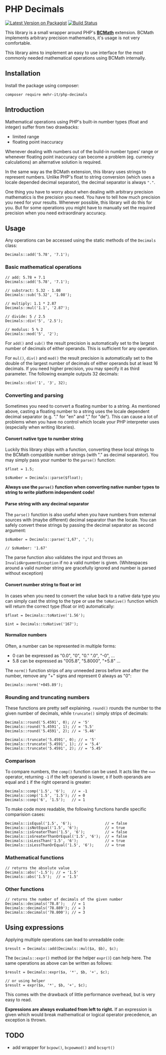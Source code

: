 # PHP Decimals
[![Latest Version on Packagist](https://img.shields.io/packagist/v/mehr-it/php-decimals.svg?style=flat-square)](https://packagist.org/packages/mehr-it/php-decimals)
[![Build Status](https://travis-ci.org/mehr-it/php-decimals.svg?branch=master)](https://travis-ci.org/mehr-it/php-decimals)

This library is a small wrapper around PHP's **[BCMath](https://www.php.net/manual/en/book.bc.php)** extension. BCMath 
implements arbitrary precision mathematics, it's usage is not very 
comfortable.

This library aims to implement an easy to use interface for the most commonly 
needed mathematical operations using BCMath internally.

## Installation

Install the package using composer:

    composer require mehr-it/php-decimals

## Introduction
Mathematical operations using PHP's built-in number types (float and integer)
suffer from two drawbacks:

* limited range
* floating point inaccuracy

Whenever dealing with numbers out of the build-in number types' range or 
whenever floating point inaccuracy can become a problem (eg. currency 
calculations) an alternative solution is required.

In the same way as the BCMath extension, this library uses strings to represent
numbers. Unlike PHP's float to string conversion (which uses a locale depended
decimal separator), the decimal separator is always `"."`.

One thing you have to worry about when dealing with arbitrary precision 
mathematics is the precision you need. You have to tell how much precision
you need for your results. Whenever possible, this library will do this for
you. But for some operations you might have to manually set the required 
precision when you need extraordinary accuracy.

## Usage

Any operations can be accessed using the static methods of the `Decimals` class:

    Decimals::add('5.78', '7.1');
    
### Basic mathematical operations

    // add: 5.78 + 7.1
    Decimals::add('5.78', '7.1');
    
    // substract: 5.32 - 1.08
    Decimals::sub('5.32', '1.08');
  
    // multiply: 1.1 * 2.87
    Decimals::mul('1.1', '2.87');
    
    // divide: 5 / 2.5
    Decimals::div('5', '2.5');
    
    // modulus: 5 % 2
    Decimals::mod('5', '2');
    
For `add()` and `sub()` the result precision is automatically set to the largest
number of decimals of either operands. This is sufficient for any operation.

For `mul()`, `div()` and `mod()` the result precision is  automatically set to the double
of the largest number of decimals of either operands but at least 16 decimals.
If you need higher precision, you may specify it as third parameter. The 
following example outputs 32 decimals:

    Decimals::div('1', '3', 32);
    
    
### Converting and parsing
Sometimes you need to convert a floating number to a string. As mentioned
above, casting a floating number to a string uses the locale dependent
decimal separator (e.g. "." for "en" and "," for "de"). This can cause a lot
of problems when you have no control which locale your PHP interpreter uses
(especially when writing libraries).


#### Convert native type to number string
Luckily this library ships with a function, converting these local strings to
the BCMath compatible number strings (with "." as decimal separator). You
may simply pass your number to the `parse()` function:

    $float = 1.5;
    
    $sNumber = Decimals::parse($float);
    
**Always use the `parse()` function when converting native number types
to string to write platform independent code!**

#### Parse string with any decimal separator
The `parse()` function is also useful when you have numbers from external 
sources with (maybe different) decimal separator than the locale. You can
safely convert these strings by passing the decimal separator as second
argument:

    $sNumber = Decimals::parse('1,67', ',');
    
    // $sNumber: '1.67'
    
The parse function also validates the input and throws an 
`InvalidArguemntException` if no a valid number is given. (Whitespaces around
a valid number string are gracefully ignored and number is parsed without
exception)
    
    
#### Convert number string to float or int
In cases when you need to convert the value back to a native data type you
can simply cast the string to the type or use the `toNative()` function
which will return the correct type (float or int) automatically:

    $float = Decimals::toNative('1.56'); 
    
    $int = Decimals::toNative('167'); 

#### Normalize numbers
Often, a number can be represented in multiple forms:

* 0 can be expressed as "0.0", "0", "0." ".0", "-0", ...
* 5.8 can be expressed as "005.8", "5.8000", "+5.8" ...

The `norm()` function strips of any unneeded zeros before and after the number,
remove any "+" signs and represent 0 always as "0":

    Decimals::norm('+045.89');
    
    
### Rounding and truncating numbers

These functions are pretty self explaining. `round()` rounds the number to
the given number of decimals, while `truncate()` simply strips of decimals:

    Decimals::round('5.4591', 0); // = '5'
    Decimals::round('5.4591', 1); // = '5.5'
    Decimals::round('5.4591', 2); // = '5.46'
    
    Decimals::truncate('5.4591', 0); // = '5'
    Decimals::truncate('5.4591', 1); // = '5.4'
    Decimals::truncate('5.4591', 2); // = '5.45'


### Comparison

To compare numbers, the `comp()` function can be used. It acts like the `<=>`
operator, returning `-1` if the left operand is lower, `0` if both operands
are equal and `1` if the right operand is greater:

    Decimals::comp('1.5', '6');   // = -1
    Decimals::comp('1.5', '1.5'); // = 0
    Decimals::comp('6', '1.5');   // = 1
    
To make code more readable, the following functions handle specific
comparision cases:

    Decimals::isEqual('1.5', '6');               // = false
    Decimals::isNotEqual('1.5', '6');            // = true
    Decimals::isGreaterThan('1.5', '6');         // = false
    Decimals::isGreaterThanOrEqual('1.5', '6');  // = false
    Decimals::isLessThan('1.5', '6');            // = true
    Decimals::isLessThanOrEqual('1.5', '6');     // = true

    
### Mathematical functions

    // returns the absolute value
    Decimals::abs('-1.5'); // = '1.5'
    Decimals::abs('1.5');  // = '1.5'
    
### Other functions    

    // returns the number of decimals of the given number
    Decimals::decimals('78.8');   // = 1
    Decimals::decimals('78.889'); // = 3
    Decimals::decimals('78.800'); // = 3
 

## Using expressions
Applying multiple operations can lead to unreadable code:

    $result = Decimals::add(Decimals::mul($a, $b), $c);
    
The `Decimals::expr()` method (or the  helper `expr()`) can help here. The same operations
as above can be written as follows:

    $result = Decimals::expr($a, '*', $b, '+', $c);
    
    // or using helper
    $result = expr($a, '*', $b, '+', $c);
    
This comes with the drawback of little performance overhead, but is very easy to 
read.

**Expressions are always evaluated from left to right.** If an expression is given
which would break mathematical or logical operator precedence, an exception is thrown. 

    
 
## TODO

* add wrapper for `bcpow()`, `bcpowmod()` and `bcsqrt()`